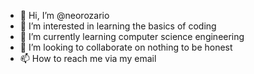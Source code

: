 - 👋 Hi, I’m @neorozario
- 👀 I’m interested in learning the basics of coding
- 🌱 I’m currently learning computer science engineering 
- 💞️ I’m looking to collaborate on nothing to be honest
- 📫 How to reach me via my email

<!---
neorozario/neorozario is a ✨ special ✨ repository because its `README.md` (this file) appears on your GitHub profile.
You can click the Preview link to take a look at your changes.
--->
